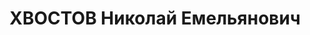 ---
title: ХВОСТОВ Николай Емельянович
description: "1906 р., м. Катеринослав, українець, з службовців, чл. ВКП(б), освіта\
  \ середня, начальник цеху Дніпропетровського з-ду ім.К.Лібкнехта. \n  28.10.1937\
  \ звинувачений у належності до к/рев. організації, розстріляний 29.10.1937 р. \n\
  \  Реабілітований 22.03.1958 р."
---